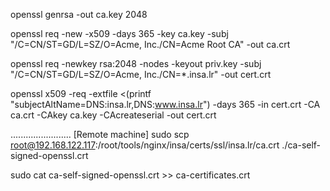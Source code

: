 openssl genrsa -out ca.key 2048

openssl req -new -x509 -days 365 -key ca.key -subj "/C=CN/ST=GD/L=SZ/O=Acme, Inc./CN=Acme Root CA" -out ca.crt

openssl req -newkey rsa:2048 -nodes -keyout priv.key -subj "/C=CN/ST=GD/L=SZ/O=Acme, Inc./CN=*.insa.lr" -out cert.crt

openssl x509 -req -extfile <(printf "subjectAltName=DNS:insa.lr,DNS:www.insa.lr") -days 365 -in cert.crt -CA ca.crt -CAkey ca.key -CAcreateserial -out cert.crt

........................
[Remote machine]
sudo scp root@192.168.122.117:/root/tools/nginx/insa/certs/ssl/insa.lr/ca.crt ./ca-self-signed-openssl.crt

sudo cat ca-self-signed-openssl.crt >> ca-certificates.crt 

